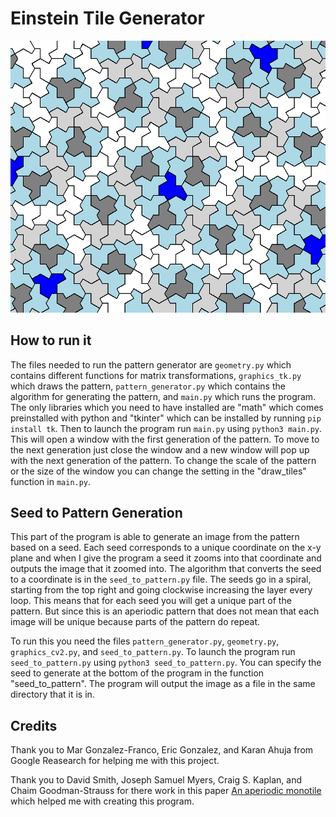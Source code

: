 # Einstein Tile Generator
![Einstein Pattern](pattern_image.png)

## How to run it
The files needed to run the pattern generator are `geometry.py` which contains different functions for matrix transformations, `graphics_tk.py` which draws the pattern, `pattern_generator.py` which contains the algorithm for generating the pattern, and `main.py` which runs the program. The only libraries which you need to have installed are "math" which comes preinstalled with python and "tkinter" which can be installed by running `pip install tk`. Then to launch the program run `main.py` using `python3 main.py`. This will open a window with the first generation of the pattern. To move to the next generation just close the window and a new window will pop up with the next generation of the pattern. To change the scale of the pattern or the size of the window you can change the setting in the "draw_tiles" function in `main.py`.

## Seed to Pattern Generation
This part of the program is able to generate an image from the pattern based on a seed. Each seed corresponds to a unique coordinate on the x-y plane and when I give the program a seed it zooms into that coordinate and outputs the image that it zoomed into. The algorithm that converts the seed to a coordinate is in the `seed_to_pattern.py` file. The seeds go in a spiral, starting from the top right and going clockwise increasing the layer every loop. This means that for each seed you will get a unique part of the pattern. But since this is an aperiodic pattern that does not mean that each image will be unique because parts of the pattern do repeat.

To run this you need the files `pattern_generator.py`, `geometry.py`, `graphics_cv2.py`, and `seed_to_pattern.py`. To launch the program run `seed_to_pattern.py` using `python3 seed_to_pattern.py`. You can specify the seed to generate at the bottom of the program in the function "seed_to_pattern". The program will output the image as a file in the same directory that it is in.

## Credits
Thank you to Mar Gonzalez-Franco, Eric Gonzalez, and Karan Ahuja from Google Reasearch for helping me with this project.

Thank you to David Smith, Joseph Samuel Myers, Craig S. Kaplan, and Chaim Goodman-Strauss for there work in this paper [An aperiodic monotile](https://cs.uwaterloo.ca/~csk/hat/) which helped me with creating this program.
